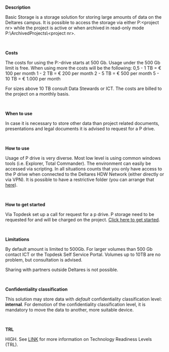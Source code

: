 **Description**

Basic Storage is a storage solution for storing large amounts of data on the Deltares campus. It is possible to access the storage via either P:&lt;project nr&gt; while the project is active or when archived in read-only mode P:\\ArchivedProjects\\&lt;project nr&gt;.

&nbsp;

**Costs**

The costs for using the P:-drive starts at 500 Gb. Usage under the 500 Gb limit is free. When using more the costs will be the following:
    0,5 - 1 TB = € 100 per month
    1   - 2 TB = € 200 per month
    2   - 5 TB = € 500 per month
    5   - 10 TB = € 1.000 per month

For sizes above 10 TB consult Data Stewards or ICT. The costs are billed to the project on a monthly basis.

&nbsp;

**When to use**

In case it is necessary to store other data than project related documents, presentations and legal documents it is advised to request for a P drive.

&nbsp;

**How to use**

Usage of P drive is very diverse. Most low level is using common windows tools (i.e. Explorer, Total Commander). The environment can easily be accessed via scripting. In all situations counts that you only have access to the P drive when connected to the Deltares HDW Network (either directly or via VPN). It is possible to have a restrictive folder (you can arrange that [here](https://deltares.topdesk.net/tas/public/ssp/content/serviceflow?unid=168bc1c1f6024de498bf5c4faac8ddaa&from=19ab95f7-c6c4-484b-8278-e0bfe0e6deb6&openedFromService=true)).

&nbsp;

**How to get started**

Via Topdesk set up a call for request for a p drive. P storage need to be requested for and will be charged on the project. [Click here to get started](https://deltares.topdesk.net/tas/public/ssp/content/serviceflow?unid=739312c5ca664f2e946e8d21bacea2b8&from=19ab95f7-c6c4-484b-8278-e0bfe0e6deb6&openedFromService=true).

&nbsp;

**Limitations**

By default amount is limited to 500Gb. For larger volumes than 500 Gb contact ICT or the Topdesk Self Service Portal. Volumes up to 10TB are no problem, but consultation is advised.

Sharing with partners outside Deltares is not possible.

&nbsp;

**Confidentiality classification**

This solution may store data with _default_ confidentiality classification level: __internal__. For demotion of the confidentiality classification level, it is mandatory to move the data to another, more suitable device.

&nbsp;

**TRL**

HIGH. See [LINK](/storagefinder/trl)  for more information on Technology Readiness Levels (TRL).
